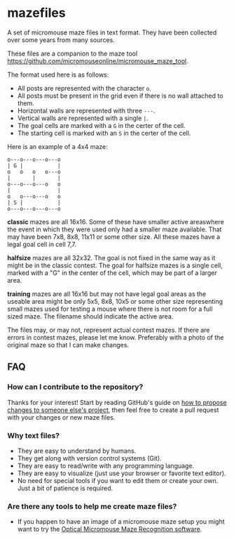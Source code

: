 # mazefiles

A set of micromouse maze files in text format. They have been collected over some years from many sources.

These files are a companion to the maze tool https://github.com/micromouseonline/micromouse_maze_tool.

The format used here is as follows:

- All posts are represented with the character `o`.
- All posts must be present in the grid even if there is no wall attached to
  them.
- Horizontal walls are represented with three `---`.
- Vertical walls are represented with a single `|`.
- The goal cells are marked with a `G` in the certer of the cell.
- The starting cell is marked with an `S` in the certer of the cell.

Here is an example of a 4x4 maze:

```
o---o---o---o---o
| G |           |
o   o   o   o---o
|       |       |
o---o---o---o   o
|               |
o   o---o---o   o
| S |           |
o---o---o---o---o
```

**classic** mazes are all 16x16. Some of these have smaller active areaswhere the event in which they were used only had a smaller maze available. That may have been 7x8, 8x8, 11x11 or some other size. All these mazes have a legal goal cell in cell 7,7.

**halfsize** mazes are all 32x32. The goal is not fixed in the same way as it might be in the classic contest. The goal for halfsize mazes is a single cell, marked with a "G" in the center of the cell, which may be part of a larger area.

**training** mazes are all 16x16 but may not have legal goal areas as the useable area might be only 5x5, 8x8, 10x5 or some other size representing small mazes used for testing a mouse where there is not room for a full sized maze. The filename should indicate the active area.

The files may, or may not, represent actual contest mazes. If there are errors in contest mazes, please let me know. Preferably with a photo of the original maze so that I can make changes.


## FAQ

### How can I contribute to the repository?

Thanks for your interest! Start by reading GitHub's guide on [how to propose
changes to someone else's project][0], then feel free to create a pull request
with your changes or new maze files.

### Why text files?

- They are easy to understand by humans.
- They get along with version control systems (Git).
- They are easy to read/write with any programming language.
- They are easy to visualize (just use your browser or favorite text editor).
- No need for special tools if you want to edit them or create your own. Just
  a bit of patience is required.

### Are there any tools to help me create maze files?

- If you happen to have an image of a micromouse maze setup you might want to
  try the [Optical Micromouse Maze Recognition software][1].


[0]: https://help.github.com/articles/fork-a-repo/
[1]: https://github.com/Theseus/ommr
